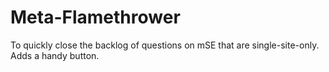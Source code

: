 Meta-Flamethrower
=================

To quickly close the backlog of questions on mSE that are single-site-only. Adds a handy button.
